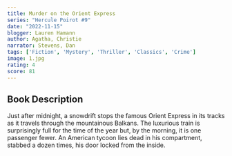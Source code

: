 ```yaml
---
title: Murder on the Orient Express
series: "Hercule Poirot #9"
date: "2022-11-15"
blogger: Lauren Hamann
author: Agatha, Christie
narrator: Stevens, Dan
tags: ['Fiction', 'Mystery', 'Thriller', 'Classics', 'Crime']
image: 1.jpg
rating: 4
score: 81
---
```


## Book Description

Just after midnight, a snowdrift stops the famous Orient Express in its tracks as it travels through the mountainous Balkans. The luxurious train is surprisingly full for the time of the year but, by the morning, it is one passenger fewer. An American tycoon lies dead in his compartment, stabbed a dozen times, his door locked from the inside.